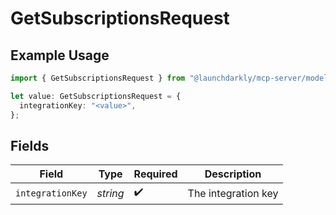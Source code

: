 # GetSubscriptionsRequest

## Example Usage

```typescript
import { GetSubscriptionsRequest } from "@launchdarkly/mcp-server/models/operations";

let value: GetSubscriptionsRequest = {
  integrationKey: "<value>",
};
```

## Fields

| Field               | Type                | Required            | Description         |
| ------------------- | ------------------- | ------------------- | ------------------- |
| `integrationKey`    | *string*            | :heavy_check_mark:  | The integration key |